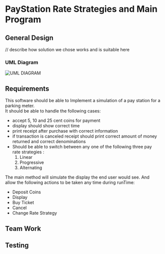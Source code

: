 # PayStation Rate Strategies and Main Program

## General Design
// describe how solution we chose works and is suitable here
### UML Diagram

![UML DIAGRAM](https://github.com/laserball32/02-McShane-Schultz-TeamEffort-/raw/staging/UML1.png)

## Requirements
This software should be able to Implement a simulation of a pay station for a parking meter. <br>
It should be able to handle the following cases: <br>
- accept 5, 10 and 25 cent coins for payment
- display should show correct time
- print receipt after purchase with correct information
- if transaction is canceled receipt should print correct amount of money returned and correct denominations 
- Should be able to switch between any one of the following three pay rate strategies : <br>
  1. Linear
  2. Progressive 
  3. Alternating 
  
The main method will simulate the display the end user would see. And allow the following actions to be taken any time during runTime: <br>
- Deposit Coins
- Display
- Buy Ticket
- Cancel
- Change Rate Strategy

## Team Work

## Testing
